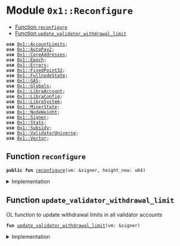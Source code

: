 
<a name="0x1_Reconfigure"></a>

# Module `0x1::Reconfigure`



-  [Function `reconfigure`](#0x1_Reconfigure_reconfigure)
-  [Function `update_validator_withdrawal_limit`](#0x1_Reconfigure_update_validator_withdrawal_limit)


<pre><code><b>use</b> <a href="AccountLimits.md#0x1_AccountLimits">0x1::AccountLimits</a>;
<b>use</b> <a href="AutoPay.md#0x1_AutoPay2">0x1::AutoPay2</a>;
<b>use</b> <a href="CoreAddresses.md#0x1_CoreAddresses">0x1::CoreAddresses</a>;
<b>use</b> <a href="Epoch.md#0x1_Epoch">0x1::Epoch</a>;
<b>use</b> <a href="Errors.md#0x1_Errors">0x1::Errors</a>;
<b>use</b> <a href="FixedPoint32.md#0x1_FixedPoint32">0x1::FixedPoint32</a>;
<b>use</b> <a href="FullnodeState.md#0x1_FullnodeState">0x1::FullnodeState</a>;
<b>use</b> <a href="GAS.md#0x1_GAS">0x1::GAS</a>;
<b>use</b> <a href="Globals.md#0x1_Globals">0x1::Globals</a>;
<b>use</b> <a href="LibraAccount.md#0x1_LibraAccount">0x1::LibraAccount</a>;
<b>use</b> <a href="LibraConfig.md#0x1_LibraConfig">0x1::LibraConfig</a>;
<b>use</b> <a href="LibraSystem.md#0x1_LibraSystem">0x1::LibraSystem</a>;
<b>use</b> <a href="MinerState.md#0x1_MinerState">0x1::MinerState</a>;
<b>use</b> <a href="NodeWeight.md#0x1_NodeWeight">0x1::NodeWeight</a>;
<b>use</b> <a href="Signer.md#0x1_Signer">0x1::Signer</a>;
<b>use</b> <a href="Stats.md#0x1_Stats">0x1::Stats</a>;
<b>use</b> <a href="Subsidy.md#0x1_Subsidy">0x1::Subsidy</a>;
<b>use</b> <a href="ValidatorUniverse.md#0x1_ValidatorUniverse">0x1::ValidatorUniverse</a>;
<b>use</b> <a href="Vector.md#0x1_Vector">0x1::Vector</a>;
</code></pre>



<a name="0x1_Reconfigure_reconfigure"></a>

## Function `reconfigure`



<pre><code><b>public</b> <b>fun</b> <a href="Reconfigure.md#0x1_Reconfigure_reconfigure">reconfigure</a>(vm: &signer, height_now: u64)
</code></pre>



<details>
<summary>Implementation</summary>


<pre><code><b>public</b> <b>fun</b> <a href="Reconfigure.md#0x1_Reconfigure_reconfigure">reconfigure</a>(vm: &signer, height_now: u64) {
    <b>assert</b>(<a href="Signer.md#0x1_Signer_address_of">Signer::address_of</a>(vm) == <a href="CoreAddresses.md#0x1_CoreAddresses_LIBRA_ROOT_ADDRESS">CoreAddresses::LIBRA_ROOT_ADDRESS</a>(), <a href="Errors.md#0x1_Errors_requires_role">Errors::requires_role</a>(180001));

    // Fullnode subsidy
    // <b>loop</b> through validators and pay full node subsidies.
    // Should happen before transactionfees get distributed.
    // There may be new validators which have not mined yet.
// print(&03100);

    <b>let</b> miners = <a href="MinerState.md#0x1_MinerState_get_miner_list">MinerState::get_miner_list</a>();

    // Migration for miner list.
    <b>if</b> (<a href="Vector.md#0x1_Vector_length">Vector::length</a>(&miners) == 0) { miners = <a href="ValidatorUniverse.md#0x1_ValidatorUniverse_get_eligible_validators">ValidatorUniverse::get_eligible_validators</a>(vm) };

    <b>let</b> global_proofs_count = 0;
    <b>let</b> k = 0;
// print(&03200);

    // Distribute mining subsidy <b>to</b> fullnodes
    <b>while</b> (k &lt; <a href="Vector.md#0x1_Vector_length">Vector::length</a>(&miners)) {
        <b>let</b> addr = *<a href="Vector.md#0x1_Vector_borrow">Vector::borrow</a>(&miners, k);
// print(&03210);

        <b>if</b> (!<a href="FullnodeState.md#0x1_FullnodeState_is_init">FullnodeState::is_init</a>(addr)) <b>continue</b>; // fail-safe

        <b>let</b> count = <a href="MinerState.md#0x1_MinerState_get_count_in_epoch">MinerState::get_count_in_epoch</a>(addr);

        global_proofs_count = global_proofs_count + count;

        <b>let</b> value: u64;
        // check <b>if</b> is in onboarding state (or stuck)
// print(&03220);

        <b>if</b> (<a href="FullnodeState.md#0x1_FullnodeState_is_onboarding">FullnodeState::is_onboarding</a>(addr)) {
// print(&03221);

          // TODO: onboarding subsidy is not necessary <b>with</b> onboarding transfer.
            value = <a href="Subsidy.md#0x1_Subsidy_distribute_onboarding_subsidy">Subsidy::distribute_onboarding_subsidy</a>(vm, addr);
        } <b>else</b> {
            // steady state
            value = <a href="Subsidy.md#0x1_Subsidy_distribute_fullnode_subsidy">Subsidy::distribute_fullnode_subsidy</a>(vm, addr, count);
        };

// print(&03230);
        <a href="FullnodeState.md#0x1_FullnodeState_inc_payment_count">FullnodeState::inc_payment_count</a>(vm, addr, count);
        <a href="FullnodeState.md#0x1_FullnodeState_inc_payment_value">FullnodeState::inc_payment_value</a>(vm, addr, value);
        <a href="FullnodeState.md#0x1_FullnodeState_reconfig">FullnodeState::reconfig</a>(vm, addr, count);

        k = k + 1;
    };
    // Process outgoing validators:
    // Distribute Transaction fees and subsidy payments <b>to</b> all outgoing validators
    <b>let</b> height_start = <a href="Epoch.md#0x1_Epoch_get_timer_height_start">Epoch::get_timer_height_start</a>(vm);

// print(&03240);

    <b>let</b> (outgoing_set, fee_ratio) = <a href="LibraSystem.md#0x1_LibraSystem_get_fee_ratio">LibraSystem::get_fee_ratio</a>(vm, height_start, height_now);
    <b>if</b> (<a href="Vector.md#0x1_Vector_length">Vector::length</a>&lt;address&gt;(&outgoing_set) &gt; 0) {
        <b>let</b> subsidy_units = <a href="Subsidy.md#0x1_Subsidy_calculate_subsidy">Subsidy::calculate_subsidy</a>(vm, height_start, height_now);
// print(&03241);

        <b>if</b> (subsidy_units &gt; 0) {
            <a href="Subsidy.md#0x1_Subsidy_process_subsidy">Subsidy::process_subsidy</a>(vm, subsidy_units, &outgoing_set, &fee_ratio);
        };
// print(&03241);

        <a href="Subsidy.md#0x1_Subsidy_process_fees">Subsidy::process_fees</a>(vm, &outgoing_set, &fee_ratio);
    };

    // Propose upcoming validator set:
    // Step 1: Sort Top N eligible validators
    // Step 2: Jail non-performing validators
    // Step 3: Reset counters
    // Step 4: Bulk <b>update</b> validator set (reconfig)

    // TODO: Temporary until JailedBit is fully migrated.
    // 1. remove jailed set from validator universe

    // save all the eligible list, before the jailing removes them.
    <b>let</b> proposed_set = <a href="Vector.md#0x1_Vector_empty">Vector::empty</a>();

    <b>let</b> top_accounts = <a href="NodeWeight.md#0x1_NodeWeight_top_n_accounts">NodeWeight::top_n_accounts</a>(vm, <a href="Globals.md#0x1_Globals_get_max_validator_per_epoch">Globals::get_max_validator_per_epoch</a>());

    <b>let</b> jailed_set = <a href="LibraSystem.md#0x1_LibraSystem_get_jailed_set">LibraSystem::get_jailed_set</a>(vm, height_start, height_now);
// print(&03250);

    <b>let</b> i = 0;
    <b>while</b> (i &lt; <a href="Vector.md#0x1_Vector_length">Vector::length</a>&lt;address&gt;(&top_accounts)) {
// print(&03251);

        <b>let</b> addr = *<a href="Vector.md#0x1_Vector_borrow">Vector::borrow</a>(&top_accounts, i);
        <b>let</b> mined_last_epoch = <a href="MinerState.md#0x1_MinerState_node_above_thresh">MinerState::node_above_thresh</a>(vm, addr);
        // TODO: temporary until jail-refactor merge.
        <b>if</b> ((!<a href="Vector.md#0x1_Vector_contains">Vector::contains</a>(&jailed_set, &addr)) && mined_last_epoch) {
            <a href="Vector.md#0x1_Vector_push_back">Vector::push_back</a>(&<b>mut</b> proposed_set, addr);
        };
        i = i+ 1;
    };

    // <b>let</b> proposed_set = <a href="Vector.md#0x1_Vector_empty">Vector::empty</a>();
    // <b>let</b> i = 0;
    // <b>while</b> (i &lt; <a href="Vector.md#0x1_Vector_length">Vector::length</a>(&top_accounts)) {
    //     <b>let</b> addr = *<a href="Vector.md#0x1_Vector_borrow">Vector::borrow</a>(&top_accounts, i);
    //     <b>if</b> (!<a href="Vector.md#0x1_Vector_contains">Vector::contains</a>(&jailed_set, &addr)){
    //         <a href="Vector.md#0x1_Vector_push_back">Vector::push_back</a>(&<b>mut</b> proposed_set, addr);
    //     };
    //     i = i+ 1;
    // };

    // 2. get top accounts.
    // TODO: This is temporary. Top N is after jailed have been removed
    // <b>let</b> proposed_set = <a href="NodeWeight.md#0x1_NodeWeight_top_n_accounts">NodeWeight::top_n_accounts</a>(vm, <a href="Globals.md#0x1_Globals_get_max_validator_per_epoch">Globals::get_max_validator_per_epoch</a>());
    // <b>let</b> proposed_set = top_accounts;

// print(&03260);

    // If the cardinality of validator_set in the next epoch is less than 4, we keep the same validator set.
    <b>if</b> (<a href="Vector.md#0x1_Vector_length">Vector::length</a>&lt;address&gt;(&proposed_set)&lt;= 3) proposed_set = *&top_accounts;
    // Usually an issue in staging network for QA only.
    // This is very rare and theoretically impossible for network <b>with</b> at least 6 nodes and 6 rounds. If we reach an epoch boundary <b>with</b> at least 6 rounds, we would have at least 2/3rd of the validator set <b>with</b> at least 66% liveliness.
// print(&03270);

    // Update all validators <b>with</b> account limits
    // After <a href="Epoch.md#0x1_Epoch">Epoch</a> 1000.
    <b>if</b> (<a href="LibraConfig.md#0x1_LibraConfig_check_transfer_enabled">LibraConfig::check_transfer_enabled</a>()) {
        <a href="Reconfigure.md#0x1_Reconfigure_update_validator_withdrawal_limit">update_validator_withdrawal_limit</a>(vm);
    };
    // needs <b>to</b> be set before the auctioneer runs in <a href="Subsidy.md#0x1_Subsidy_fullnode_reconfig">Subsidy::fullnode_reconfig</a>
    <a href="Subsidy.md#0x1_Subsidy_set_global_count">Subsidy::set_global_count</a>(vm, global_proofs_count);
// print(&03280);

    //Reset Counters
    <a href="Stats.md#0x1_Stats_reconfig">Stats::reconfig</a>(vm, &proposed_set);
// print(&03290);

    // Migrate <a href="MinerState.md#0x1_MinerState">MinerState</a> list from elegible: in case there is no minerlist <b>struct</b>, <b>use</b> eligible for migrate_eligible_validators
    <b>let</b> eligible = <a href="ValidatorUniverse.md#0x1_ValidatorUniverse_get_eligible_validators">ValidatorUniverse::get_eligible_validators</a>(vm);
    <a href="MinerState.md#0x1_MinerState_reconfig">MinerState::reconfig</a>(vm, &eligible);
// print(&032100);

    // <a href="Reconfigure.md#0x1_Reconfigure">Reconfigure</a> the network
    <a href="LibraSystem.md#0x1_LibraSystem_bulk_update_validators">LibraSystem::bulk_update_validators</a>(vm, proposed_set);

// print(&032110);
    // reset clocks
    <a href="Subsidy.md#0x1_Subsidy_fullnode_reconfig">Subsidy::fullnode_reconfig</a>(vm);

//  print(&032120);
    // process community wallets
    <a href="LibraAccount.md#0x1_LibraAccount_process_community_wallets">LibraAccount::process_community_wallets</a>(vm,
    <a href="LibraConfig.md#0x1_LibraConfig_get_current_epoch">LibraConfig::get_current_epoch</a>());

//  print(&032130);

    <a href="AutoPay.md#0x1_AutoPay2_reconfig_reset_tick">AutoPay2::reconfig_reset_tick</a>(vm);
//  print(&032140);
    <a href="Epoch.md#0x1_Epoch_reset_timer">Epoch::reset_timer</a>(vm, height_now);
//  print(&032150);
}
</code></pre>



</details>

<a name="0x1_Reconfigure_update_validator_withdrawal_limit"></a>

## Function `update_validator_withdrawal_limit`

OL function to update withdrawal limits in all validator accounts


<pre><code><b>fun</b> <a href="Reconfigure.md#0x1_Reconfigure_update_validator_withdrawal_limit">update_validator_withdrawal_limit</a>(vm: &signer)
</code></pre>



<details>
<summary>Implementation</summary>


<pre><code><b>fun</b> <a href="Reconfigure.md#0x1_Reconfigure_update_validator_withdrawal_limit">update_validator_withdrawal_limit</a>(vm: &signer) {
    <b>let</b> validator_set = <a href="LibraSystem.md#0x1_LibraSystem_get_val_set_addr">LibraSystem::get_val_set_addr</a>();
    <b>let</b> k = 0;
    <b>while</b>(k &lt; <a href="Vector.md#0x1_Vector_length">Vector::length</a>(&validator_set)){
        <b>let</b> addr = *<a href="Vector.md#0x1_Vector_borrow">Vector::borrow</a>&lt;address&gt;(&validator_set, k);

        // Check <b>if</b> limits definition is published
        <b>if</b>(<a href="AccountLimits.md#0x1_AccountLimits_has_limits_published">AccountLimits::has_limits_published</a>&lt;<a href="GAS.md#0x1_GAS">GAS</a>&gt;(addr)) {
            <a href="AccountLimits.md#0x1_AccountLimits_update_limits_definition">AccountLimits::update_limits_definition</a>&lt;<a href="GAS.md#0x1_GAS">GAS</a>&gt;(vm, addr, 0, <a href="LibraConfig.md#0x1_LibraConfig_get_epoch_transfer_limit">LibraConfig::get_epoch_transfer_limit</a>(), 0, 0);
        };

        k = k + 1;
    };
}
</code></pre>



</details>


[//]: # ("File containing references which can be used from documentation")
[ACCESS_CONTROL]: https://github.com/libra/lip/blob/master/lips/lip-2.md
[ROLE]: https://github.com/libra/lip/blob/master/lips/lip-2.md#roles
[PERMISSION]: https://github.com/libra/lip/blob/master/lips/lip-2.md#permissions
